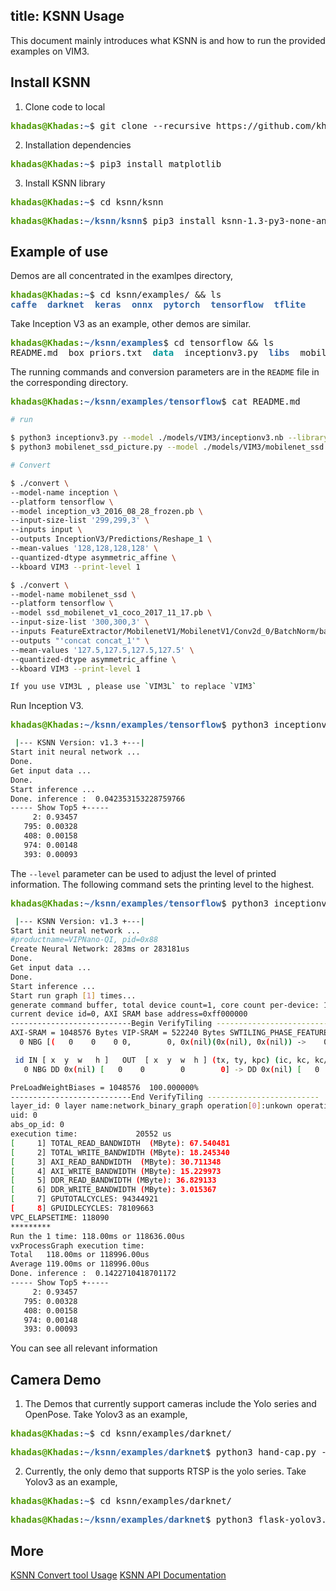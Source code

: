 title: KSNN Usage
---

This document mainly introduces what KSNN is and how to run the provided examples on VIM3.

## Install KSNN

1. Clone code to local

<pre><font color="#4E9A06"><b>khadas@Khadas</b></font>:<font color="#3465A4"><b>~</b></font>$ git clone --recursive https://github.com/khadas/ksnn.git</pre>

2. Installation dependencies

<pre><font color="#4E9A06"><b>khadas@Khadas</b></font>:<font color="#3465A4"><b>~</b></font>$ pip3 install matplotlib</pre>

3. Install KSNN library

<pre><font color="#4E9A06"><b>khadas@Khadas</b></font>:<font color="#3465A4"><b>~</b></font>$ cd ksnn/ksnn</pre>
<pre><font color="#4E9A06"><b>khadas@Khadas</b></font>:<font color="#3465A4"><b>~/ksnn/ksnn</b></font>$ pip3 install ksnn-1.3-py3-none-any.whl</pre>

## Example of use

Demos are all concentrated in the examlpes directory,

<pre><font color="#4E9A06"><b>khadas@Khadas</b></font>:<font color="#3465A4"><b>~</b></font>$ cd ksnn/examples/ &amp;&amp; ls
<font color="#3465A4"><b>caffe</b></font>  <font color="#3465A4"><b>darknet</b></font>  <font color="#3465A4"><b>keras</b></font>  <font color="#3465A4"><b>onnx</b></font>  <font color="#3465A4"><b>pytorch</b></font>  <font color="#3465A4"><b>tensorflow</b></font>  <font color="#3465A4"><b>tflite</b></font></pre>

Take Inception V3 as an example, other demos are similar.

<pre><font color="#4E9A06"><b>khadas@Khadas</b></font>:<font color="#3465A4"><b>~/ksnn/examples</b></font>$ cd tensorflow &amp;&amp; ls
README.md  box_priors.txt  <font color="#06989A"><b>data</b></font>  inceptionv3.py  <font color="#3465A4"><b>libs</b></font>  mobilenet_ssd_picture.py  <font color="#3465A4"><b>models</b></font></pre>

The running commands and conversion parameters are in the `README` file in the corresponding directory.

<pre><font color="#4E9A06"><b>khadas@Khadas</b></font>:<font color="#3465A4"><b>~/ksnn/examples/tensorflow</b></font>$ cat README.md</pre>

```sh
# run

$ python3 inceptionv3.py --model ./models/VIM3/inceptionv3.nb --library ./libs/libnn_inceptionv3.so --picture ./data/goldfish_299x299.jpg --level 0
$ python3 mobilenet_ssd_picture.py --model ./models/VIM3/mobilenet_ssd.nb --library ./libs/libnn_mobilenet_ssd.so --picture data/1080p.bmp --level 0

# Convert

$ ./convert \
--model-name inception \
--platform tensorflow \
--model inception_v3_2016_08_28_frozen.pb \
--input-size-list '299,299,3' \
--inputs input \
--outputs InceptionV3/Predictions/Reshape_1 \
--mean-values '128,128,128,128' \
--quantized-dtype asymmetric_affine \
--kboard VIM3 --print-level 1

$ ./convert \
--model-name mobilenet_ssd \
--platform tensorflow \
--model ssd_mobilenet_v1_coco_2017_11_17.pb \
--input-size-list '300,300,3' \
--inputs FeatureExtractor/MobilenetV1/MobilenetV1/Conv2d_0/BatchNorm/batchnorm/mul_1 \
--outputs "'concat concat_1'" \
--mean-values '127.5,127.5,127.5,127.5' \
--quantized-dtype asymmetric_affine \
--kboard VIM3 --print-level 1

If you use VIM3L , please use `VIM3L` to replace `VIM3`

```

Run Inception V3.

<pre><font color="#4E9A06"><b>khadas@Khadas</b></font>:<font color="#3465A4"><b>~/ksnn/examples/tensorflow</b></font>$ python3 inceptionv3.py --model ./models/VIM3/inceptionv3.nb --library ./libs/libnn_inceptionv3.so --picture ./data/goldfish_299x299.jpg --level 0</pre>

```sh
 |--- KSNN Version: v1.3 +---| 
Start init neural network ...
Done.
Get input data ...
Done.
Start inference ...
Done. inference :  0.042353153228759766
----- Show Top5 +-----
     2: 0.93457
   795: 0.00328
   408: 0.00158
   974: 0.00148
   393: 0.00093
```

The `--level` parameter can be used to adjust the level of printed information. The following command sets the printing level to the highest.

<pre><font color="#4E9A06"><b>khadas@Khadas</b></font>:<font color="#3465A4"><b>~/ksnn/examples/tensorflow</b></font>$ python3 inceptionv3.py --model ./models/VIM3/inceptionv3.nb --library ./libs/libnn_inceptionv3.so --picture ./data/goldfish_299x299.jpg --level 2</pre>

```sh
 |--- KSNN Version: v1.3 +---| 
Start init neural network ...
#productname=VIPNano-QI, pid=0x88
Create Neural Network: 283ms or 283181us
Done.
Get input data ...
Done.
Start inference ...
Start run graph [1] times...
generate command buffer, total device count=1, core count per-device: 1, 
current device id=0, AXI SRAM base address=0xff000000
---------------------------Begin VerifyTiling -------------------------
AXI-SRAM = 1048576 Bytes VIP-SRAM = 522240 Bytes SWTILING_PHASE_FEATURES[1, 1, 0]
  0 NBG [(   0    0    0 0,        0, 0x(nil)(0x(nil), 0x(nil)) ->    0    0    0 0,        0, 0x(nil)(0x(nil), 0x(nil))) k(0 0    0,        0) pad(0 0) pool(0 0, 0 0)]

 id IN [ x  y  w   h ]   OUT  [ x  y  w  h ] (tx, ty, kpc) (ic, kc, kc/ks, ks/eks, kernel_type)
   0 NBG DD 0x(nil) [   0    0        0        0] -> DD 0x(nil) [   0    0        0        0] (  0,   0,   0) (       0,        0, 0.000000%, 0.000000%, NONE)

PreLoadWeightBiases = 1048576  100.000000%
---------------------------End VerifyTiling -------------------------
layer_id: 0 layer name:network_binary_graph operation[0]:unkown operation type target:unkown operation target.
uid: 0
abs_op_id: 0
execution time:             20552 us
[     1] TOTAL_READ_BANDWIDTH  (MByte): 67.540481
[     2] TOTAL_WRITE_BANDWIDTH (MByte): 18.245340
[     3] AXI_READ_BANDWIDTH  (MByte): 30.711348
[     4] AXI_WRITE_BANDWIDTH (MByte): 15.229973
[     5] DDR_READ_BANDWIDTH (MByte): 36.829133
[     6] DDR_WRITE_BANDWIDTH (MByte): 3.015367
[     7] GPUTOTALCYCLES: 94344921
[     8] GPUIDLECYCLES: 78109663
VPC_ELAPSETIME: 118090
*********
Run the 1 time: 118.00ms or 118636.00us
vxProcessGraph execution time:
Total   118.00ms or 118996.00us
Average 119.00ms or 118996.00us
Done. inference :  0.1422710418701172
----- Show Top5 +-----
     2: 0.93457
   795: 0.00328
   408: 0.00158
   974: 0.00148
   393: 0.00093
```

You can see all relevant information

## Camera Demo

1. The Demos that currently support cameras include the Yolo series and OpenPose. Take Yolov3 as an example,

<pre><font color="#4E9A06"><b>khadas@Khadas</b></font>:<font color="#3465A4"><b>~</b></font>$ cd ksnn/examples/darknet/</pre>
<pre><font color="#4E9A06"><b>khadas@Khadas</b></font>:<font color="#3465A4"><b>~/ksnn/examples/darknet</b></font>$ python3 hand-cap.py --model ./models/VIM3/hand.nb --library ./libs/libnn_hand.so --device X</pre>

2. Currently, the only demo that supports RTSP is the yolo series. Take Yolov3 as an example,

<pre><font color="#4E9A06"><b>khadas@Khadas</b></font>:<font color="#3465A4"><b>~</b></font>$ cd ksnn/examples/darknet/</pre>
<pre><font color="#4E9A06"><b>khadas@Khadas</b></font>:<font color="#3465A4"><b>~/ksnn/examples/darknet</b></font>$ python3 flask-yolov3.py --model ./models/VIM3/yolov3.nb --library ./libs/libnn_yolov3.so --device X</pre>

## More

[KSNN Convert tool Usage](./KSNNConvert.html)
[KSNN API Documentation](./KSNNAPI.html)
